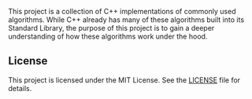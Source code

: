 This project is a collection of C++ implementations of commonly used algorithms. While C++ already has many of these algorithms built into its Standard Library, the purpose of this project is to gain a deeper understanding of how these algorithms work under the hood.

## License

This project is licensed under the MIT License. See the [LICENSE](LICENSE) file for details.
